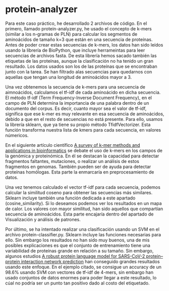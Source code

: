 # protein-analyzer
Para este caso práctico, he desarrollado 2 archivos de código. En el primero, llamado protein-analyzer.py, he usado el concepto de k-mers (similar a los n-gramas de PLN) para calcular los segmentos de aminoácidos de tamaño k=3 que están en una secuencia de proteínas. Antes de poder crear estas secuencias de k-mers, los datos han sido leídos usando la librería de BioPython, que incluye herrameintas para leer secuencias de archivos fasta. De esta librería hemos sacado también las etiquetas de las proteínas, aunque la clasificación no ha tenido un gran resultado. Los datos usados son los de las proteínas que se encontraban junto con la tarea. Se han filtrado alas secuencias para quedarnos con aquellas que tengan una longitud de aminoácidos mayor a 3.

Una vez obtenemos la secuencia de k-mers para una secuencia de aimnoácidos, calculamos el tf-idf de cada aminoácido en dicha secuencia. El método tf-idf (Term Frequency-Inverse Document Frequency), en el campo de PLN determina la importancia de una palabra dentro de un documento del corpus. Es decir, cuanto mayor sea el valor de tf-idf, significa que ese k-mer es muy relevante en esa secuencia de aminoácidos, debido a que en el resto de secuencias no está presente. Para ello, usamos la librería sklearn, que ya tiene su propio método TfidfVectorizer. Esta función transforma nuestra lista de kmers para cada secuencia, en valores númericos.

En el siguiente artículo científico [A survey of k-mer methods and applications in bioinformatics](https://www.sciencedirect.com/science/article/pii/S2001037024001703) se debate el uso de k-mers en los campos de la genómica y proteinómica. En él se destacan la capacidad para detectar fragmentos faltantes, mutaciones, o realizar un análisis de estos fragmentos en genomas. También pueden ser de ayuda para detectar proteínas homólogas. Esta parte la enmarcaría en preprocesamiento de datos.

Una vez tenemos calculado el vector tf-idf para cada secuencia, podemos calcular la similitud coseno para obtener las secuencias más similares. Sklearn incluye también una función dedicada a este apartado (cosine_similarity). Si lo deseamos podemos ver los resultados en un mapa de calor. Los valores con mayor similitud, han sido aquellos que compartían secuencia de aminoácidos. Esta parte encajaría dentro del apartado de Visualización y análisis de patrones. 

Por último, se ha intentado realizar una clasificación usando un SVM en el archivo protein-classifier.py. Sklearn incluye las funciones necesarias para ello. Sin embargo los resultados no han sido muy buenos, una de mis posibles explicaciones es que el conjunto de entrenamiento tiene una variabilidad de proteínas grande en relación a su tamaño. Sin embargo, algunos estudios [A robust protein language model for SARS-CoV-2 protein–protein interaction network prediction](https://www.sciencedirect.com/science/article/pii/S093336572300088X) han conseguido grandes resultados usando este enfoque. En el ejemplo citado, se consigue un accuracy de un 98.6% usando SVM con vectores de tf-idf de 4-mers, sin embargo han usado conjuntos de datos enormes para poder llegar a este resultado, lo cúal no podría ser un punto tan positivo dado al costo del etiquetado.

